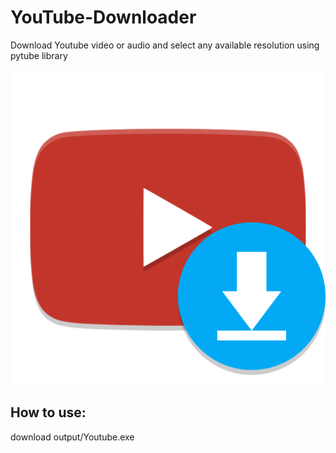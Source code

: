 # YouTube-Downloader
Download Youtube video or audio and select any available resolution using pytube library

![alt text](https://github.com/hishamdalal/YouTube-Downloader/blob/master/icon.png?raw=true)

## How to use: 
download output/Youtube.exe
